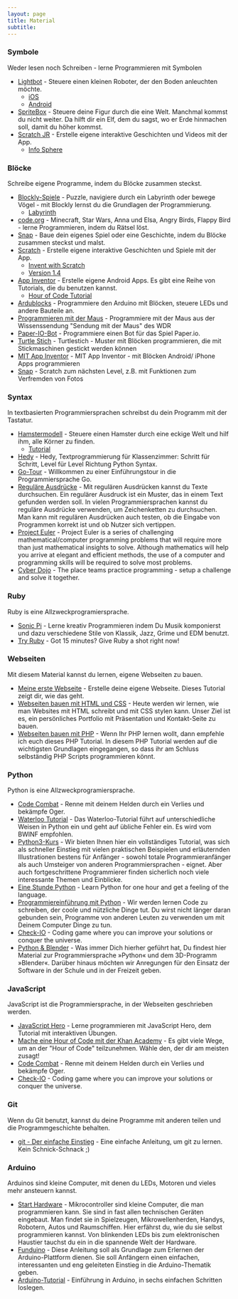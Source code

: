 ```yaml
---
layout: page
title: Material
subtitle: 
---
```


### Symbole

Weder lesen noch Schreiben - lerne Programmieren mit Symbolen

-   [Lightbot](http://lightbot.com/hour-of-code.html) - Steuere einen kleinen Roboter, der den Boden anleuchten möchte.
    -   [iOS](http://lightbot.com/redirect-ios-codehour.html)
    -   [Android](http://lightbot.com/redirect-android-codehour.html)
-   [SpriteBox](http://spritebox.com/flash.html) - Steuere deine Figur durch die eine Welt. Manchmal kommst du nicht weiter. Da hilft dir ein Elf, dem du sagst, wo er Erde hinmachen soll, damit du höher kommst.
-   [Scratch JR](http://www.scratchjr.org/) - Erstelle eigene interaktive Geschichten und Videos mit der App.
    -   [Info Sphere](http://schuelerlabor.informatik.rwth-aachen.de/modulmaterialien/scratchjr)

### Blöcke

Schreibe eigene Programme, indem du Blöcke zusammen steckst.

-   [Blockly-Spiele](https://blockly-games.appspot.com/?lang=de) - Puzzle, navigiere durch ein Labyrinth oder bewege Vögel - mit Blockly lernst du die Grundlagen der Programmierung.
    -   [Labyrinth](https://blockly-games.appspot.com/maze?lang=de)
-   [code.org](https://code.org/learn) - Minecraft, Star Wars, Anna und Elsa, Angry Birds, Flappy Bird - lerne Programmieren, indem du Rätsel löst.
-   [Snap](http://snap.berkeley.edu/index.html) - Baue dein eigenes Spiel oder eine Geschichte, indem du Blöcke zusammen steckst und malst.
-   [Scratch](https://scratch.mit.edu/) - Erstelle eigene interaktive Geschichten und Spiele mit der App.
    -   [Invent with Scratch](https://inventwithscratch.com/book/)
    -   [Version 1.4](https://scratch.mit.edu/scratch_1.4/)
-   [App Inventor](http://appinventor.mit.edu/) - Erstelle eigene Android Apps. Es gibt eine Reihe von Tutorials, die du benutzen kannst.
    -   [Hour of Code Tutorial](http://tinyurl.com/AI-tutorial-untertitel)
-   [Ardublocks](http://schuelerlabor.informatik.rwth-aachen.de/modulmaterialien/ardublock) - Programmiere den Arduino mit Blöcken, steuere LEDs und andere Bauteile an.
-   [Programmieren mit der Maus](https://programmieren.wdrmaus.de/) - Programmiere mit der Maus aus der Wissenssendung "Sendung mit der Maus" des WDR
-   [Paper-IO-Bot](https://niccokunzmann.github.io/paper-io-bot/) - Programmiere einen Bot für das Spiel Paper.io.
-   [Turtle Stich](https://www.turtlestitch.org/) - Turtlestich - Muster mit Blöcken programmieren, die mit Stickmaschinen gestickt werden können
-   [MIT App Inventor](https://appinventor.mit.edu/) - MIT App Inventor - mit Blöcken Android/ iPhone Apps programmieren
-   [Snap](https://snap.berkeley.edu/) - Scratch zum nächsten Level, z.B. mit Funktionen zum Verfremden von Fotos

### Syntax

In textbasierten Programmiersprachen schreibst du dein Programm mit der Tastatur.

-   [Hamstermodell](http://www.boles.de/hamster/index2.html) - Steuere einen Hamster durch eine eckige Welt und hilf ihm, alle Körner zu finden.
    -   [Tutorial](http://freizeitkreis-bl.de/hamster/)
-   [Hedy](https://hedy.org/) - Hedy, Textprogrammierung für Klassenzimmer: Schritt für Schritt, Level für Level Richtung Python Syntax.
-   [Go-Tour](https://go-tour-de.appspot.com/welcome/2) - Willkommen zu einer Einführungstour in die Programmiersprache Go.
-   [Reguläre Ausdrücke](https://coderdojopotsdam.github.io/regex-tutorial/) - Mit regulären Ausdrücken kannst du Texte durchsuchen. Ein regulärer Ausdruck ist ein Muster, das in einem Text gefunden werden soll. In vielen Programmiersprachen kannst du reguläre Ausdrücke verwenden, um Zeichenketten zu durchsuchen. Man kann mit regulären Ausdrücken auch testen, ob die Eingabe von Programmen korrekt ist und ob Nutzer sich vertippen.
-   [Project Euler](https://projecteuler.net/) - Project Euler is a series of challenging mathematical/computer programming problems that will require more than just mathematical insights to solve. Although mathematics will help you arrive at elegant and efficient methods, the use of a computer and programming skills will be required to solve most problems.
-   [Cyber Dojo](http://cyber-dojo.org/) - The place teams practice programming - setup a challenge and solve it together.

### Ruby

Ruby is eine Allzweckprogramiersprache.

-   [Sonic Pi](http://sonic-pi.net/) - Lerne kreativ Programmieren indem Du Musik komponierst und dazu verschiedene Stile von Klassik, Jazz, Grime und EDM benutzt.
-   [Try Ruby](https://ruby.github.io/TryRuby/) - Got 15 minutes? Give Ruby a shot right now!

### Webseiten

Mit diesem Material kannst du lernen, eigene Webseiten zu bauen.

-   [Meine erste Webseite](http://coderdojo-linz.github.io/trainingsanleitungen/web/html-meine-erste-webseite.html) - Erstelle deine eigene Webseite. Dieses Tutorial zeigt dir, wie das geht.
-   [Webseiten bauen mit HTML und CSS](http://opentechschool.github.io/html-css-beginners/) - Heute werden wir lernen, wie man Websites mit HTML schreibt und mit CSS stylen kann. Unser Ziel ist es, ein persönliches Portfolio mit Präsentation und Kontakt-Seite zu bauen.
-   [Webseiten bauen mit PHP](https://www.php-einfach.de/php-tutorial/) - Wenn Ihr PHP lernen wollt, dann empfehle ich euch dieses PHP Tutorial. In diesem PHP Tutorial werden auf die wichtigsten Grundlagen eingegangen, so dass ihr am Schluss selbständig PHP Scripts programmieren könnt.

### Python

Python is eine Allzweckprogramiersprache.

-   [Code Combat](https://codecombat.com/) - Renne mit deinem Helden durch ein Verlies und bekämpfe Oger.
-   [Waterloo Tutorial](https://cscircles.cemc.uwaterloo.ca/de/) - Das Waterloo-Tutorial führt auf unterschiedliche Weisen in Python ein und geht auf übliche Fehler ein. Es wird vom BWINF empfohlen.
-   [Python3-Kurs](https://www.python-kurs.eu/python3_kurs.php) - Wir bieten Ihnen hier ein vollständiges Tutorial, was sich als schneller Einstieg mit vielen praktischen Beispielen und erläuternden Illustrationen bestens für Anfänger - sowohl totale Programmieranfänger als auch Umsteiger von anderen Programmiersprachen - eignet. Aber auch fortgeschrittene Programmierer finden sicherlich noch viele interessante Themen und Einblicke.
-   [Eine Stunde Python](https://hourofpython.com/) - Learn Python for one hour and get a feeling of the language.
-   [Programmiereinführung mit Python](http://opentechschool.github.io/python-beginners/) - Wir werden lernen Code zu schreiben, der coole und nützliche Dinge tut. Du wirst nicht länger daran gebunden sein, Programme von anderen Leuten zu verwenden um mit Deinem Computer Dinge zu tun.
-   [Check-IO](https://checkio.org/) - Coding game where you can improve your solutions or conquer the universe.
-   [Python & Blender](http://pymove3d.sudile.com/de/stories/python/) - Was immer Dich hierher geführt hat, Du findest hier Material zur Programmiersprache »Python« und dem 3D-Programm »Blender«. Darüber hinaus möchten wir Anregungen für den Einsatz der Software in der Schule und in der Freizeit geben.

### JavaScript

JavaScript ist die Programmiersprache, in der Webseiten geschrieben werden.

-   [JavaScript Hero](http://www.jshero.net/home.html) - Lerne programmieren mit JavaScript Hero, dem Tutorial mit interaktiven Übungen.
-   [Mache eine Hour of Code mit der Khan Academy](https://de.khanacademy.org/hourofcode) - Es gibt viele Wege, um an der "Hour of Code" teilzunehmen. Wähle den, der dir am meisten zusagt!
-   [Code Combat](https://codecombat.com/) - Renne mit deinem Helden durch ein Verlies und bekämpfe Oger.
-   [Check-IO](https://checkio.org/) - Coding game where you can improve your solutions or conquer the universe.

### Git

Wenn du Git benutzt, kannst du deine Programme mit anderen teilen und die Programmgeschichte behalten.

-   [git - Der einfache Einstieg](https://rogerdudler.github.io/git-guide/index.de.html) - Eine einfache Anleitung, um git zu lernen. Kein Schnick-Schnack ;)

### Arduino

Arduinos sind kleine Computer, mit denen du LEDs, Motoren und vieles mehr ansteuern kannst.

-   [Start Hardware](http://starthardware.org/) - Mikrocontroller sind kleine Computer, die man programmieren kann. Sie sind in fast allen technischen Geräten eingebaut. Man findet sie in Spielzeugen, Mikrowellenherden, Handys, Robotern, Autos und Raumschiffen. Hier erfährst du, wie du sie selbst programmieren kannst. Von blinkenden LEDs bis zum elektronischen Haustier tauchst du ein in die spannende Welt der Hardware.
-   [Funduino](http://funduino.de/vorwort) - Diese Anleitung soll als Grundlage zum Erlernen der Arduino-Plattform dienen. Sie soll Anfängern einen einfachen, interessanten und eng geleiteten Einstieg in die Arduino-Thematik geben.
-   [Arduino-Tutorial](http://www.arduino-tutorial.de/) - Einführung in Arduino, in sechs einfachen Schritten loslegen.
